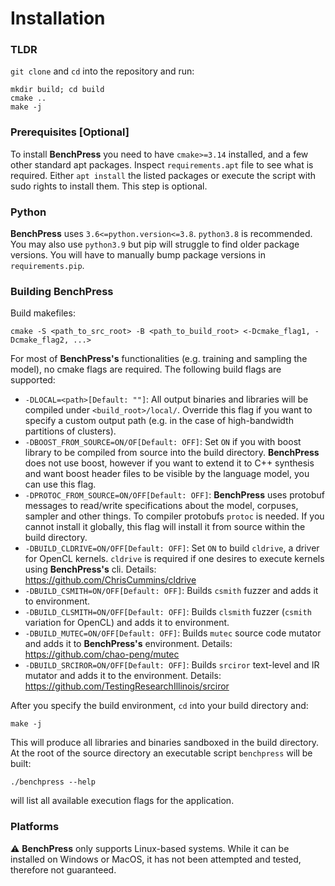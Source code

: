 # Installation

### TLDR

`git clone` and `cd` into the repository and run:

```
mkdir build; cd build
cmake ..
make -j
```

### Prerequisites [Optional]

To install __BenchPress__ you need to have `cmake>=3.14` installed, and a few other standard apt packages. Inspect `requirements.apt` file to see what is required. Either `apt install` the listed packages or execute the script with sudo rights to install them. This step is optional.

### Python

__BenchPress__ uses `3.6<=python.version<=3.8`. `python3.8` is recommended. You may also use `python3.9` but pip will struggle to find older package versions. You will have to manually bump package versions in `requirements.pip`.

### Building BenchPress

Build makefiles:

```
cmake -S <path_to_src_root> -B <path_to_build_root> <-Dcmake_flag1, -Dcmake_flag2, ...>
```
For most of __BenchPress's__ functionalities (e.g. training and sampling the model), no cmake flags are required. The following build flags are supported:

- `-DLOCAL=<path>[Default: ""]`: All output binaries and libraries will be compiled under `<build_root>/local/`. Override this flag if you want to specify a custom output path (e.g. in the case of high-bandwidth partitions of clusters).
- `-DBOOST_FROM_SOURCE=ON/OF[Default: OFF]`: Set `ON` if you with boost library to be compiled from source into the build directory. __BenchPress__ does not use boost, however if you want to extend it to C++ synthesis and want boost header files to be visible by the language model, you can use this flag.
- `-DPROTOC_FROM_SOURCE=ON/OFF[Default: OFF]`: __BenchPress__ uses protobuf messages to read/write specifications about the model, corpuses, sampler and other things. To compiler protobufs `protoc` is needed. If you cannot install it globally, this flag will install it from source within the build directory.
- `-DBUILD_CLDRIVE=ON/OFF[Default: OFF]`: Set `ON` to build `cldrive`, a driver for OpenCL kernels. `cldrive` is required if one desires to execute kernels using __BenchPress's__ cli. Details: https://github.com/ChrisCummins/cldrive
- `-DBUILD_CSMITH=ON/OFF[Default: OFF]`: Builds `csmith` fuzzer and adds it to environment.
- `-DBUILD_CLSMITH=ON/OFF[Default: OFF]`: Builds `clsmith` fuzzer (`csmith` variation for OpenCL) and adds it to environment.
- `-DBUILD_MUTEC=ON/OFF[Default: OFF]`: Builds `mutec` source code mutator and adds it to __BenchPress's__ environment. Details: https://github.com/chao-peng/mutec
- `-DBUILD_SRCIROR=ON/OFF[Default: OFF]`: Builds `srciror` text-level and IR mutator and adds it to the environment. Details: https://github.com/TestingResearchIllinois/srciror

After you specify the build environment, `cd` into your build directory and:
```
make -j
```
This will produce all libraries and binaries sandboxed in the build directory. At the root of the source directory an executable script `benchpress` will be built:
```
./benchpress --help
```
will list all available execution flags for the application.

### Platforms

⚠️ __BenchPress__ only supports Linux-based systems. While it can be installed on Windows or MacOS, it has not been attempted and tested, therefore not guaranteed.
